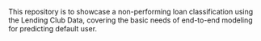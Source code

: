 This repository is to showcase a non-performing loan classification using the Lending Club Data, covering the basic needs of end-to-end modeling for predicting default user.
